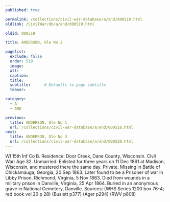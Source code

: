 ```yaml
---
published: true

permalink: /collections/civil-war-database/a/and/000519.html
oldlink: /CivilWar/db/a/and/000519.html

oldid: 000519

title: ANDERSON, Ole No 2

pagelist:
  exclude: false
  order: 519
  image: 
  alt:
  caption:
  title:
  subtitle:      # Defaults to page subtitle
  teaser:

category: 
  - A 
  - AND

previous:
  title: ANDERSON, Ole No 1
  url: /collections/civil-war-database/a/and/000518.html  
next:
  title: ANDERSON, Ole No 3
  url: /collections/civil-war-database/a/and/000520.html   
---
```

WI 15th Inf Co B. Residence: Door Creek, Dane County, Wisconsin. Civil War: Age 32. Unmarried. Enlisted for three years on 11 Dec 1861 at Madison, Wisconsin, and mustered there the same day. Private. Missing in Battle of Chickamauga, Georgia, 20 Sep 1863. Later found to be a Prisoner of war in Libby Prison, Richmond, Virginia, 5 Nov 1863. Died from wounds in a military prison in Danville, Virginia, 25 Apr 1864. Buried in an anonymous grave in National Cemetery, Danville. Sources: (WHS Series 1200 box 76-4; red book vol 20 p 28) (Buslett p377) (Ager p294) (RWV p808)